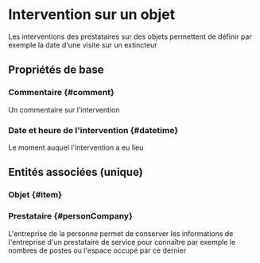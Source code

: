 # Intervention sur un objet
<!--- THIS FILE IS GENERATED PLEASE DO NOT EDIT IT DIRECTLY --->

Les interventions des prestataires sur des objets permettent de définir par exemple la date d'une visite sur un extincteur

## Propriétés de base

### Commentaire {#comment}
        
Un commentaire sur l'intervention
### Date et heure de l'intervention {#datetime}
        
Le moment auquel l'intervention a eu lieu

## Entités associées (unique)

### Objet {#item}
        

### Prestataire {#personCompany}
        
L'entreprise de la personne permet de conserver les informations de l'entreprise d'un prestataire de service pour connaître par exemple le nombres de postes ou l'espace occupé par ce dernier




